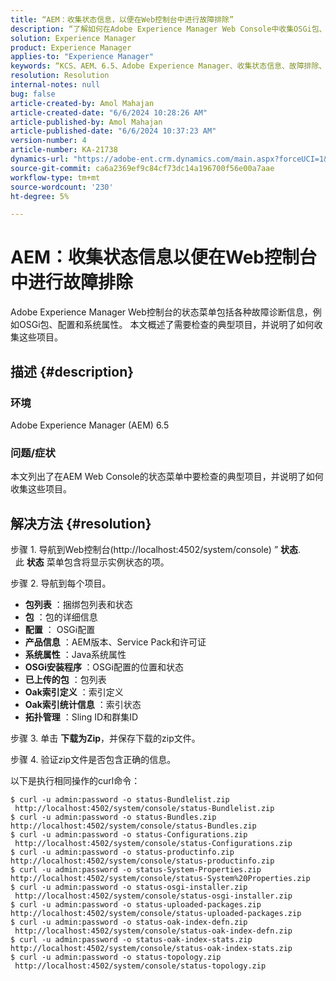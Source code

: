 ```yaml
---
title: “AEM：收集状态信息，以便在Web控制台中进行故障排除”
description: “了解如何在Adobe Experience Manager Web Console中收集OSGi包、配置和系统属性以进行故障排除。”
solution: Experience Manager
product: Experience Manager
applies-to: "Experience Manager"
keywords: “KCS、AEM、6.5、Adobe Experience Manager、收集状态信息、故障排除、Web控制台、操作方法、OSGi捆绑包”
resolution: Resolution
internal-notes: null
bug: false
article-created-by: Amol Mahajan
article-created-date: "6/6/2024 10:28:26 AM"
article-published-by: Amol Mahajan
article-published-date: "6/6/2024 10:37:23 AM"
version-number: 4
article-number: KA-21738
dynamics-url: "https://adobe-ent.crm.dynamics.com/main.aspx?forceUCI=1&pagetype=entityrecord&etn=knowledgearticle&id=2a5e1a7e-ef23-ef11-840a-00224808decd"
source-git-commit: ca6a2369ef9c84cf73dc14a196700f56e00a7aae
workflow-type: tm+mt
source-wordcount: '230'
ht-degree: 5%

---
```


# AEM：收集状态信息以便在Web控制台中进行故障排除


Adobe Experience Manager Web控制台的状态菜单包括各种故障诊断信息，例如OSGi包、配置和系统属性。 本文概述了需要检查的典型项目，并说明了如何收集这些项目。

## 描述 {#description}


### <b>环境</b>

Adobe Experience Manager (AEM) 6.5



### <b>问题/症状</b>

本文列出了在AEM Web Console的状态菜单中要检查的典型项目，并说明了如何收集这些项目。


## 解决方法 {#resolution}


步骤 1. 导航到Web控制台(http://localhost:4502/system/console) ” <b>状态</b>.
            此 <b>状态</b> 菜单包含将显示实例状态的项。

步骤 2. 导航到每个项目。

- <b>包列表</b> ：捆绑包列表和状态
- <b>包</b> ：包的详细信息
- <b>配置</b> ： OSGi配置
- <b>产品信息</b> ：AEM版本、Service Pack和许可证
- <b>系统属性</b> ：Java系统属性
- <b>OSGi安装程序 </b>：OSGi配置的位置和状态
- <b>已上传的包</b> ：包列表
- <b>Oak索引定义</b> ：索引定义
- <b>Oak索引统计信息</b> ：索引状态
- <b>拓扑管理</b> ：Sling ID和群集ID


步骤 3. 单击 <b>下载为Zip</b>，并保存下载的zip文件。

步骤 4. 验证zip文件是否包含正确的信息。

以下是执行相同操作的curl命令：


```
$ curl -u admin:password -o status-Bundlelist.zip        http://localhost:4502/system/console/status-Bundlelist.zip
$ curl -u admin:password -o status-Bundles.zip           http://localhost:4502/system/console/status-Bundles.zip
$ curl -u admin:password -o status-Configurations.zip    http://localhost:4502/system/console/status-Configurations.zip
$ curl -u admin:password -o status-productinfo.zip       http://localhost:4502/system/console/status-productinfo.zip
$ curl -u admin:password -o status-System-Properties.zip http://localhost:4502/system/console/status-System%20Properties.zip
$ curl -u admin:password -o status-osgi-installer.zip    http://localhost:4502/system/console/status-osgi-installer.zip
$ curl -u admin:password -o status-uploaded-packages.zip http://localhost:4502/system/console/status-uploaded-packages.zip
$ curl -u admin:password -o status-oak-index-defn.zip    http://localhost:4502/system/console/status-oak-index-defn.zip
$ curl -u admin:password -o status-oak-index-stats.zip   http://localhost:4502/system/console/status-oak-index-stats.zip
$ curl -u admin:password -o status-topology.zip          http://localhost:4502/system/console/status-topology.zip
```



